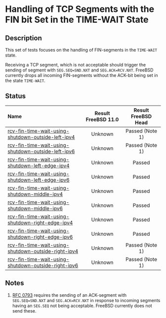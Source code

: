 # Handling of TCP Segments with the FIN bit Set in the TIME-WAIT State

## Description
This set of tests focuses on the handling of FIN-segments in the `TIME-WAIT` state.

Receiving a TCP segment, which is not acceptable should trigger the sending of segment with `SEG.SEQ=SND.NXT` and `SEG.ACK=RCV.NXT`. FreeBSD currently drops all incoming FIN-segments without the ACK-bit being set in the state `TIME-WAIT`.

## Status

| Name                                                                                                                                                                                                                                                          | Result FreeBSD 11.0 | Result FreeBSD Head |
|:--------------------------------------------------------------------------------------------------------------------------------------------------------------------------------------------------------------------------------------------------------------|:-------------------:|:-------------------:|
|[rcv-fin-time-wait-using-shutdown-outside-left-ipv4](rcv-fin-time-wait-using-shutdown-outside-left-ipv4.pkt "Ensure that the reception of a FIN-segment with SEG.SEQ=RCV.NXT-1 in the TIME-WAIT does not trigger the sending of an ACK-segment")               | Unknown             | Passed (Note 1)     |
|[rcv-fin-time-wait-using-shutdown-outside-left-ipv6](rcv-fin-time-wait-using-shutdown-outside-left-ipv6.pkt "Ensure that the reception of a FIN-segment with SEG.SEQ=RCV.NXT-1 in the TIME-WAIT does not trigger the sending of an ACK-segment")               | Unknown             | Passed (Note 1)     |
|[rcv-fin-time-wait-using-shutdown-left-edge-ipv4](rcv-fin-time-wait-using-shutdown-left-edge-ipv4.pkt "Ensure that the reception of a FIN-segment with SEG.SEQ=RCV.NXT in the TIME-WAIT state does not trigger the sending of an ACK-segment")                 | Unknown             | Passed              |
|[rcv-fin-time-wait-using-shutdown-left-edge-ipv6](rcv-fin-time-wait-using-shutdown-left-edge-ipv6.pkt "Ensure that the reception of a FIN-segment with SEG.SEQ=RCV.NXT in the TIME-WAIT state does not trigger the sending of an ACK-segment")                 | Unknown             | Passed              |
|[rcv-fin-time-wait-using-shutdown-middle-ipv4](rcv-fin-time-wait-using-shutdown-middle-ipv4.pkt "Ensure that the reception of a FIN-segment with SEG.SEQ=RCV.NXT+1 in the TIME-WAIT state does not trigger the sending of an ACK-segment")                     | Unknown             | Passed              |
|[rcv-fin-time-wait-using-shutdown-middle-ipv6](rcv-fin-time-wait-using-shutdown-middle-ipv6.pkt "Ensure that the reception of a FIN-segment with SEG.SEQ=RCV.NXT+1 in the TIME-WAIT state does not trigger the sending of an ACK-segment")                     | Unknown             | Passed              |
|[rcv-fin-time-wait-using-shutdown-right-edge-ipv4](rcv-fin-time-wait-using-shutdown-right-edge-ipv4.pkt "Ensure that the reception of a FIN-segment with SEG.SEQ=RCV.NXT+RCV.WND-1 in the TIME-WAIT state does not trigger the sending of an ACK-segment")     | Unknown             | Passed              |
|[rcv-fin-time-wait-using-shutdown-right-edge-ipv6](rcv-fin-time-wait-using-shutdown-right-edge-ipv6.pkt "Ensure that the reception of a FIN-segment with SEG.SEQ=RCV.NXT+RCV.WND-1 in the TIME-WAIT state does not trigger the sending of an ACK-segment")     | Unknown             | Passed              |
|[rcv-fin-time-wait-using-shutdown-outside-right-ipv4](rcv-fin-time-wait-using-shutdown-outside-right-ipv4.pkt "Ensure that the reception of a FIN-segment with SEG.SEQ=RCV.NXT+RCV.WND in the TIME-WAIT state does not trigger the sending of an ACK-segment") | Unknown             | Passed (Note 1)     |
|[rcv-fin-time-wait-using-shutdown-outside-right-ipv6](rcv-fin-time-wait-using-shutdown-outside-right-ipv6.pkt "Ensure that the reception of a FIN-segment with SEG.SEQ=RCV.NXT+RCV.WND in the TIME-WAIT state does not trigger the sending of an ACK-segment") | Unknown             | Passed (Note 1)     |

## Notes
1. [RFC 0793](https://tools.ietf.org/html/rfc0793) requires the sending of an ACK-segment with `SEG.SEQ=SND.NXT` and `SEG.ACK=RCV.NXT` in response to incoming segments having an `SEG.SEQ` not being acceptable. FreeBSD currently does not send these.

